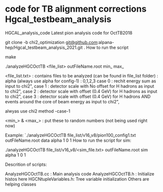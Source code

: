 # code for TB alignment corrections Hgcal_testbeam_analysis

HGCAL_analysis_code
Latest pion analysis code for OctTB2018


git clone -b chi2_optimization git@github.com:alpana-hep/Hgcal_testbeam_analysis_2021.git .
How to run the script

make

./analyzeHGCOctTB <file_list> outFileName.root <dataset> <configuration> <chi2-method> min_ max_ 

<file_list.txt> : contains files to be analyzed (can be found in file_list folder)
<configuration> : alpha (always use alpha for config-1)
<chi2-method> : 0,1,2,3
	      case 0 : rechit energy sum as input to chi2",
	      case 1 : detector scale with No offset for H hadrons as input to chi2",
              case 2 : detector scale with offset (0.4 GeV) for H hadrons as input to chi2",
  	      case 3 : detector scale with offset (0.4 GeV) for H hadrons AND events around the core of beam energy as input to chi2",

alwyas use chi2 method -case-1

<min_> & <max_> : put these to random numbers (not being used right now)

Example:
`./analyzeHGCOctTB file_list/v16_v8/pion100_config1.txt outFileName.root data alpha 1 0 1
How to run the script for sim:

./analyzeHGCOctTB file_list/v16_v8/<sim_file.txt> outFileName.root sim alpha 1 0	1



Descrition of scripts:

AnalyzeHGCOctTB.cc : Main analysis code
AnalyzeHGCOctTB.h : Initialize histos here
HGCNtupleVariables.h: Tree variable initialization
Others are helping classes